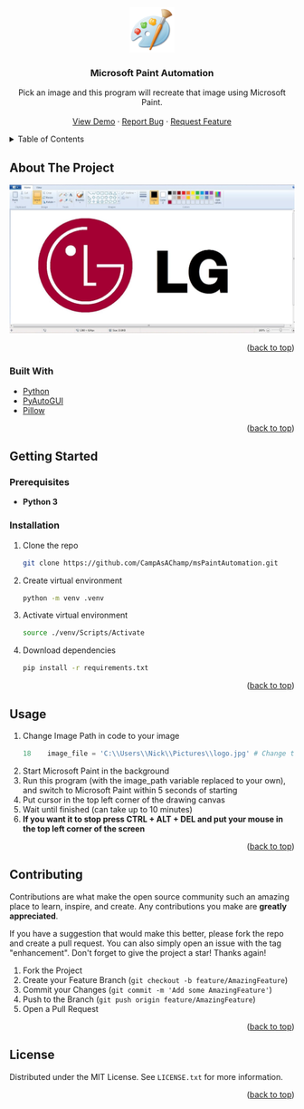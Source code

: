 <div id="top"></div>

<!-- PROJECT LOGO -->
<br />
<div align="center">
  <a href="https://github.com/CampAsAChamp/msPaintAutomation">
    <img src="images/logo.png" alt="Logo" width="80" height="80">
  </a>

<h3 align="center">Microsoft Paint Automation</h3>

  <p align="center">
    Pick an image and this program will recreate that image using Microsoft Paint.
    <br />
    <br />
    <a href="https://github.com/CampAsAChamp/msPaintAutomation">View Demo</a>
    ·
    <a href="https://github.com/CampAsAChamp/msPaintAutomation/issues">Report Bug</a>
    ·
    <a href="https://github.com/CampAsAChamp/msPaintAutomation/issues">Request Feature</a>
  </p>
</div>



<!-- TABLE OF CONTENTS -->
<details>
  <summary>Table of Contents</summary>
  <ol>
    <li>
      <a href="#about-the-project">About The Project</a>
      <ul>
        <li><a href="#built-with">Built With</a></li>
      </ul>
    </li>
    <li>
      <a href="#getting-started">Getting Started</a>
      <ul>
        <li><a href="#prerequisites">Prerequisites</a></li>
        <li><a href="#installation">Installation</a></li>
      </ul>
    </li>
    <li><a href="#usage">Usage</a></li>
    <li><a href="#contributing">Contributing</a></li>
    <li><a href="#license">License</a></li>
  </ol>
</details>



<!-- ABOUT THE PROJECT -->
## About The Project

![product-screenshot]

<p align="right">(<a href="#top">back to top</a>)</p>



### Built With

* [Python](https://nextjs.org/)
* [PyAutoGUI](https://pyautogui.readthedocs.io/en/latest/)
* [Pillow](https://pillow.readthedocs.io/en/stable/)

<p align="right">(<a href="#top">back to top</a>)</p>



<!-- GETTING STARTED -->
## Getting Started

### Prerequisites

* **Python 3**


### Installation

1. Clone the repo
    ```sh
    git clone https://github.com/CampAsAChamp/msPaintAutomation.git
    ```
2. Create virtual environment
    ```sh
    python -m venv .venv 
    ```
3. Activate virtual environment
    ```sh
    source ./venv/Scripts/Activate
    ```
4. Download dependencies
    ```sh
    pip install -r requirements.txt
    ```

<p align="right">(<a href="#top">back to top</a>)</p>



<!-- USAGE EXAMPLES -->
## Usage

1. Change Image Path in code to your image
   ```python
   18    image_file = 'C:\\Users\\Nick\\Pictures\\logo.jpg' # Change the path to the path to your image
   ```
2. Start Microsoft Paint in the background
3. Run this program (with the image_path variable replaced to your own), and switch to Microsoft Paint within 5 seconds of starting
4. Put cursor in the top left corner of the drawing canvas
5. Wait until finished (can take up to 10 minutes)
6. **If you want it to stop press CTRL + ALT + DEL and put your mouse in the top left corner of the screen**

<p align="right">(<a href="#top">back to top</a>)</p>


<!-- CONTRIBUTING -->
## Contributing

Contributions are what make the open source community such an amazing place to learn, inspire, and create. Any contributions you make are **greatly appreciated**.

If you have a suggestion that would make this better, please fork the repo and create a pull request. You can also simply open an issue with the tag "enhancement".
Don't forget to give the project a star! Thanks again!

1. Fork the Project
2. Create your Feature Branch (`git checkout -b feature/AmazingFeature`)
3. Commit your Changes (`git commit -m 'Add some AmazingFeature'`)
4. Push to the Branch (`git push origin feature/AmazingFeature`)
5. Open a Pull Request

<p align="right">(<a href="#top">back to top</a>)</p>



<!-- LICENSE -->
## License

Distributed under the MIT License. See `LICENSE.txt` for more information.

<p align="right">(<a href="#top">back to top</a>)</p>



<!-- MARKDOWN LINKS & IMAGES -->
<!-- https://www.markdownguide.org/basic-syntax/#reference-style-links -->
[contributors-shield]: https://img.shields.io/github/contributors/CampAsAChamp/msPaintAutomation.svg?style=for-the-badge
[contributors-url]: https://github.com/CampAsAChamp/msPaintAutomation/graphs/contributors
[forks-shield]: https://img.shields.io/github/forks/CampAsAChamp/msPaintAutomation.svg?style=for-the-badge
[forks-url]: https://github.com/CampAsAChamp/msPaintAutomation/network/members
[stars-shield]: https://img.shields.io/github/stars/CampAsAChamp/msPaintAutomation.svg?style=for-the-badge
[stars-url]: https://github.com/CampAsAChamp/msPaintAutomation/stargazers
[issues-shield]: https://img.shields.io/github/issues/CampAsAChamp/msPaintAutomation.svg?style=for-the-badge
[issues-url]: https://github.com/CampAsAChamp/msPaintAutomation/issues
[license-shield]: https://img.shields.io/github/license/CampAsAChamp/msPaintAutomation.svg?style=for-the-badge
[license-url]: https://github.com/CampAsAChamp/msPaintAutomation/blob/master/LICENSE.txt
[linkedin-shield]: https://img.shields.io/badge/-LinkedIn-black.svg?style=for-the-badge&logo=linkedin&colorB=555
[product-screenshot]: images/screenshot.png
